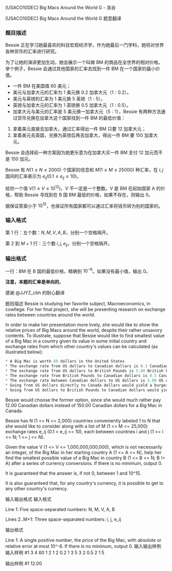 



[USACO10DEC] Big Macs Around the World G - 洛谷














[USACO10DEC] Big Macs Around the World G
题意翻译
### 题目描述

Bessie 正在学习她最喜欢的科目宏观经济学，作为她最后一门学科，她将对世界各种货币的汇率进行研究。

为了让她的演讲更加生动，她会展示一个叫做 BM 的商品在全世界的相对价格。举个例子，Bessie 会通过其他国家的汇率去找到一件 BM 在一个国家的最小价值。

- 一件 BM 在美国值 $60$ 美元；
- 美元与加拿大元的汇率为 $1$ 美元换 $0.2$ 加拿大元（$1:0.2$）。
- 美元与英镑的汇率为 $1$ 美元换 $5$ 英镑（$1:5$）。
- 英镑与加拿大元的汇率为 $1$ 英镑换 $0.5$ 加拿大元（$1:0.5$）。
- 加拿大元与美元的汇率是 $5$ 美元换一加拿大元（$5:1$），Bessie 有两种方法通过货币兑换在加拿大这个国家找到一件 BM 的最低价值：

1. 拿着美元直接去加拿大，通过汇率得出一件 BM 只要 $12$ 加拿大元；
2. 拿着美元去英国，兑换为英镑后再去加拿大，得出一件 BM 要 $150$ 加拿大元。

Bessie 会选择前一种方案因为她更乐意为在加拿大买一件 BM 支付 $12$ 加元而不是 $150$ 加元。

Bessie 有 $N(1\leq N\leq 2000)$ 个国家的信息和 $M(1\leq M\leq25000)$ 种汇率，在 $i,j$ 国间的汇率表示为 $e_{ij}(0.1\leq e_{ij}\leq 10)$。

给你一个值 $V(1\leq V\leq 10^{12})$，$V$ 不一定是一个整数。$V$ 是 BM 在起始国家 A 的价格，帮助 Bessie 寻找到在 B 国 BM 最低的价格，如果不存在，则输出 $0$。

据保证答案小于 $10^{15}$，也保证所有国家都可以通过汇率将钱币转为别的国家的。

### 输入格式

第 $1$ 行：五个数：$N,M,V,A,B$，分别一个空格隔开。

第 $2$ 到 $M+1$ 行：三个数 $i,j,e_{ij}$，分别一个空格隔开。

### 输出格式

一行：BM 在 B 国的最低价格，精确到 $10^{-6}$。如果没有最小值，输出 $0$。

**注意，本题的汇率是单向的**。

感谢 @JJYZ\_cbh 的耐心翻译

题目描述
Bessie is studying her favorite subject, Macroeconomics, in cowllege. For her final project, she will be presenting research on exchange rates between countries around the world.


In order to make her presentation more lively, she would like to show the relative prices of Big Macs around the world, despite their rather unsavory contents. To illustrate, suppose that Bessie would like to find smallest value of a Big Mac in a country given its value in some initial country and exchange rates from which other country's values can be calculated (as illustrated below):




```cpp
* A Big Mac is worth 60 dollars in the United States 
* The exchange rate from US dollars to Canadian dollars is 0.2 Canadian dollars per US dollar 
* The exchange rate from US dollars to British Pounds is 5.00 British Pounds per US Dollar 
* The exchange rate from British Pounds to Canadian dollars is 0.5 Canadian dollars per British Pound 
* The exchange rate between Canadian dollars to US dollars is 5.00 US dollars per Canadian dollar and Bessie would like to find the smallest possible value of a Big Mac in Canada that can be obtained by exchanging currencies. There are two ways: 
* Going from US dollars directly to Canada dollars would yield a burger worth 60.00 US dollars * 0.2 Canadian dollars / US dollar = 12.00 Canadian dollars 
* Going from US dollars to British Pounds to Canadian dollars would yield a burger worth 60.00 US$ * 5.00 GBP / 1 US$ * 0.5 C$ / 1 GBP = 150.00 C$ (Canadian dollars). 
```
Bessie would choose the former option, since she would much rather pay 12.00 Canadian dollars instead of 150.00 Canadian dollars for a Big Mac in Canada. 

Bessie has N (1 <= N <= 2,000) countries conveniently labeled 1 to N that she would like to consider along with a list of M (1 <= M <= 25,000) exchange rates e_ij (0.1 < e_ij <= 10), each between countries i and j (1 <= i <= N; 1 <= j <= N). 

Given the value V (1 <= V <= 1,000,000,000,000), which is not necessarily an integer, of the Big Mac in her starting country A (1 <= A <= N), help her find the smallest possible value of a Big Mac in country B (1 <= B <= N; B != A) after a series of currency conversions. If there is no minimum, output 0. 

It is guaranteed that the answer is, if not 0, between 1 and 10^15.

It is also guaranteed that, for any country's currency, it is possible to get to any other country's currency.




输入输出格式
输入格式

Line 1: Five space-separated numbers: N, M, V, A, B

Lines 2..M+1: Three space-separated numbers: i, j, e\_ij

输出格式

Line 1: A single positive number, the price of the Big Mac, with absolute or relative error at most 10^-6. If there is no minimum, output 0.
输入输出样例
输入样例 #1
3 4 60 1 2 
1 2 0.2 
1 3 5 
3 2 0.5 
2 1 5 

输出样例 #1
12.00 







